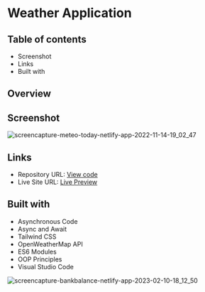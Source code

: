 # Weather Application



## Table of contents
- Screenshot
- Links
- Built with

## Overview
## Screenshot
![screencapture-meteo-today-netlify-app-2022-11-14-19_02_47](https://user-images.githubusercontent.com/107273888/201733307-ad746725-fe04-4b1d-b485-a653128090ad.png)


## Links 
- Repository URL: [View code](https://github.com/devemit/Weather-app-JS)
- Live Site URL: [Live Preview](https://meteo-today.netlify.app/)

## Built with
- Asynchronous Code
- Async and Await
- Tailwind CSS
- OpenWeatherMap API
- ES6 Modules
- OOP Principles
- Visual Studio Code




![screencapture-bankbalance-netlify-app-2023-02-10-18_12_50](https://user-images.githubusercontent.com/107273888/218154115-462d236c-7a07-4bd9-bf47-7c320915e1e8.png)


